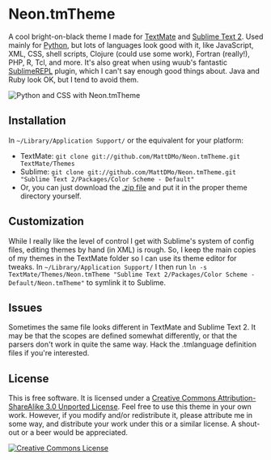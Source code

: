 # Neon.tmTheme

A cool bright-on-black theme I made for [TextMate](http://www.macromates.com) and [Sublime Text 2](http://www.sublimetext.com/2). Used mainly for [Python](http://www.python.org), but lots of languages look good with it, like JavaScript, XML, CSS, shell scripts, Clojure (could use some work), Fortran (really!), PHP, R, Tcl, and more. It's also great when using wuub's fantastic [SublimeREPL](https://github.com/wuub/SublimeREPL) plugin, which I can't say enough good things about. Java and Ruby look OK, but I tend to avoid them.

<img src="http://www.pigimal.com/img/textmate2.png" alt="Python and CSS with Neon.tmTheme" />

## Installation
In `~/Library/Application Support/` or the equivalent for your platform:

* TextMate:
    `git clone git://github.com/MattDMo/Neon.tmTheme.git TextMate/Themes`
* Sublime: `git clone git://github.com/MattDMo/Neon.tmTheme.git "Sublime Text 2/Packages/Color Scheme - Default"`
* Or, you can just download the [.zip file](https://github.com/MattDMo/Neon.tmTheme/archive/master.zip) and put it in the proper theme directory yourself.

## Customization

While I really like the level of control I get with Sublime's system of config files, editing themes by hand (in XML) is rough. So, I keep the main copies of my themes in the TextMate folder so I can use its theme editor for tweaks. In `~/Library/Application Support/` I then run `ln -s TextMate/Themes/Neon.tmTheme "Sublime Text 2/Packages/Color Scheme - Default/Neon.tmTheme"` to symlink it to Sublime.

## Issues
Sometimes the same file looks different in TextMate and Sublime Text 2. It may be that the scopes are defined somewhat differently, or that the parsers don't work in quite the same way. Hack the .tmlanguage definition files if you're interested.

## License

This is free software. It is licensed under a <a rel="license" href="http://creativecommons.org/licenses/by-sa/3.0/">Creative Commons Attribution-ShareAlike 3.0 Unported License</a>. Feel free to use this theme in your own work. However, if you modify and/or redistribute it, please attribute me in some way, and distribute your work under this or a similar license. A shout-out or a beer would be appreciated.

<a rel="license" href="http://creativecommons.org/licenses/by-sa/3.0/"><img alt="Creative Commons License" style="border-width:0;align:center" src="http://i.creativecommons.org/l/by-sa/3.0/88x31.png" /></a>

    